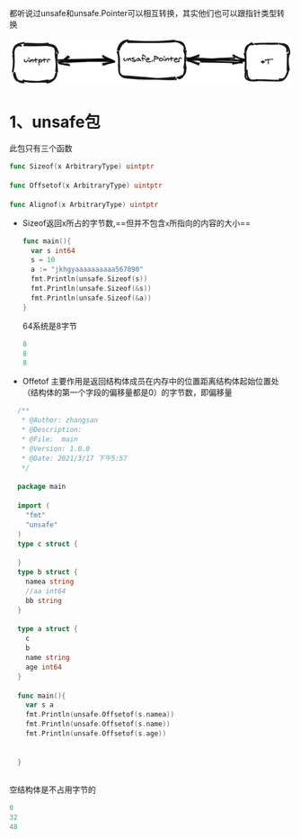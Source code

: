 都听说过unsafe和unsafe.Pointer可以相互转换，其实他们也可以跟指针类型转换

![image-20210317181650227](unsafe.assets/image-20210317181650227.png)

# 1、unsafe包
此包只有三个函数
```go
func Sizeof(x ArbitraryType) uintptr

func Offsetof(x ArbitraryType) uintptr

func Alignof(x ArbitraryType) uintptr
```
- Sizeof返回x所占的字节数,==但并不包含`x`所指向的内容的大小==

  ```go
  func main(){
  	var s int64
  	s = 10
  	a := "jkhgyaaaaaaaaaa567890"
  	fmt.Println(unsafe.Sizeof(s))
  	fmt.Println(unsafe.Sizeof(&s))
  	fmt.Println(unsafe.Sizeof(&a))
  }
  ```

  64系统是8字节

  ```go
  8
  8
  8
  ```
  
- Offetof 主要作用是返回结构体成员在内存中的位置距离结构体起始位置处（结构体的第一个字段的偏移量都是0）的字节数，即偏移量
  
```go
  /**
   * @Author: zhangsan
   * @Description:
   * @File:  main
   * @Version: 1.0.0
   * @Date: 2021/3/17 下午5:57
   */
  
  package main
  
  import (
  	"fmt"
  	"unsafe"
  )
  type c struct {
  
  }
  type b struct {
  	namea string
  	//aa int64
  	bb string
  }
  
  type a struct {
  	c
  	b
  	name string
  	age int64
  }
  
  func main(){
  	var s a
  	fmt.Println(unsafe.Offsetof(s.namea))
  	fmt.Println(unsafe.Offsetof(s.name))
  	fmt.Println(unsafe.Offsetof(s.age))
  
  
  }
  
  ```
  
  空结构体是不占用字节的
  
  ```go
  0
  32
  48
  ```
  
  

